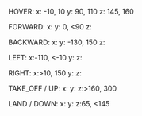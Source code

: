 
HOVER:
  x: -10, 10
  y: 90, 110 
  z: 145, 160

FORWARD:
  x:
  y: 0, <90
  z:

BACKWARD:
  x:
  y: -130, 150
  z:

LEFT:
  x:-110, <-10
  y:
  z:

RIGHT:
  x:>10, 150
  y:
  z:

TAKE_OFF / UP:
  x:
  y:
  z:>160, 300

LAND / DOWN:
  x:
  y:
  z:65, <145
